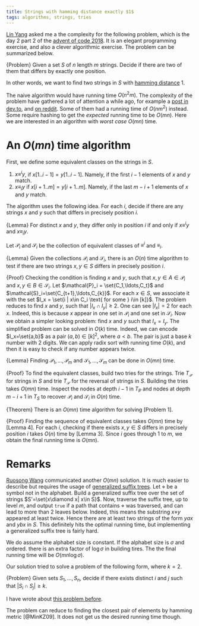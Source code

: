 ```yaml
---
title: Strings with hamming distance exactly $1$
tags: algorithms, strings, tries
---
```


[Lin Yang](http://darktef.github.io/) asked me a the complexity for the following problem, which is the day 2 part 2 of the [advent of code 2018](https://adventofcode.com/2018). It is an elegant programming exercise, and also a clever algorithmic exercise. The problem can be summarized below. 

{Problem}
    Given a set $S$ of $n$ length $m$ strings. Decide if there are two of them that differs by exactly one position.

In other words, we want to find two strings in $S$ with [hamming distance](https://en.wikipedia.org/wiki/Hamming_distance) $1$.

The naive algorithm would have running time $O(n^2m)$. The complexity of the problem have gathered a lot of attention a while ago, for example a [post in dev.to]( https://dev.to/conectado/advent-of-code-day-2-part-2-complexity-556l), and [on reddit](https://www.reddit.com/r/adventofcode/comments/a2damm/2018_day2_part_2_a_linear_time_solution/). Some of them had a running time of $O(nm^2)$ instead. Some require hashing to get the _expected_ running time to be $O(mn)$. Here we are interested in an algorithm with _worst case_ $O(mn)$ time.

# An $O(mn)$ time algorithm

First, we define some equivalent classes on the strings in $S$.

1. $x\equiv^i y$, if $x[1..i-1]=y[1..i-1]$. Namely, if the first $i-1$ elements of $x$ and $y$ match.
2. $x\equiv_i y$ if $x[i+1..m]=y[i+1..m]$. Namely, if the last $m-i+1$ elements of $x$ and $y$ match.

The algorithm uses the following idea. For each $i$, decide if there are any strings $x$ and $y$ such that differs in precisely position $i$. 

{Lemma}
    For distinct $x$ and $y$, they differ only in position $i$ if and only if $x\equiv^i y$ and $x\equiv_i y$.

Let $\mathcal{P}_i$ and $\mathcal{S}_i$ be the collection of equivalent classes of $\equiv^i$ and $\equiv_i$.

{Lemma}
    Given the collections $\mathcal{P}_i$ and $\mathcal{S}_i$, there is an $O(n)$ time algorithm to test if there are two strings $x,y\in S$ differs in precisely position $i$.

{Proof}
    Checking the condition is finding $x$ and $y$, such that $x,y\in A\in \mathcal{P}_i$ and $x,y\in B\in \mathcal{S}_i$. 
    Let $\mathcal{P}_i = \set{C_1,\ldots,C_t}$ and $\mathcal{S}_i=\set{C_{t+1},\ldots,C_{k}}$.
    For each $x\in S$, we associate it with the set $I_x = \set{i | x\in C_i \text{ for some } i\in [k]}$.
    The problem reduces to find $x$ and $y$, such that $|I_x \cap I_y|\geq 2$. One can see $|I_x|=2$ for each $x$. Indeed, this is because $x$ appear in one set in $\mathcal{P}_i$ and one set in $\mathcal{S}_i$. Now we obtain a simpler looking problem: find $x$ and $y$ such that $I_x=I_y$. The simplified problem can be solved in $O(k)$ time. 
    Indeed, we can encode $I_x=\set{a,b}$ as a pair $(a,b)\in [k]^2$, where $a<b$. The pair is just a base $k$ number with $2$ digits. We can apply radix sort with running time $O(k)$, and then it is easy to check if any number appears twice. 

{Lemma}
    Finding $\mathcal{P}_1,\ldots,\mathcal{P}_m$ and $\mathcal{S}_1,\ldots,\mathcal{S}_m$ can be done in $O(mn)$ time.

{Proof}
    To find the equivalent classes, build two tries for the strings. Trie $T_\mathcal{P}$ for strings in $S$ and trie $T_\mathcal{S}$ for the reversal of strings in $S$. Building the tries takes $O(mn)$ time. Inspect the nodes at depth $i-1$ in $T_P$ and nodes at depth $m-i+1$ in $T_S$ to recover $\mathcal{P}_i$ and $\mathcal{S}_i$ in $O(n)$ time. 

{Theorem}
    There is an $O(mn)$ time algorithm for solving [Problem 1].

{Proof}
    Finding the sequence of equivalent classes takes $O(mn)$ time by [Lemma 4]. For each $i$, checking if there exists $x,y\in S$ differs in precisely position $i$ takes $O(n)$ time by [Lemma 3]. Since $i$ goes through $1$ to $m$, we obtain the final running time is $O(mn)$.

# Remarks

[Ruosong Wang](https://dblp.uni-trier.de/pers/hd/w/Wang:Ruosong) communicated another $O(mn)$ solution. It is much easier to describe but requires the usage of [generalized suffix trees](https://en.wikipedia.org/wiki/Generalized_suffix_tree).
Let $\diamond$ be a symbol not in the alphabet. Build a generalized suffix tree over the set of strings $S'=\set{x\diamond x| x\in S}$. Now, traverse the suffix tree, up to level $m$, and output `true` if a path that contains $\diamond$ was traversed, and can lead to more than $2$ leaves below. Indeed, this means the substring $x\diamond y$ appeared at least twice. Hence there are at least two strings of the form $yax$ and $ybx$ in $S$. 
This definitely hits the optimal running time, but implementing a generalized suffix tree is fairly hard.  

We do assume the alphabet size is constant. If the alphabet size is $\sigma$ and ordered. there is an extra factor of $\log \sigma$ in building tires. The the final running time will be $O(mn\log \sigma)$. 

Our solution tried to solve a problem of the following form, where $k=2$.

{Problem}
    Given sets $S_1,\ldots,S_n$, decide if there exists distinct $i$ and $j$ such that $|S_i\cap S_j|\geq k$.

I have wrote about [this problem before](/posts/2015-02-08-two-problem-related-to-sequence-of-sets.html).

The problem can reduce to finding the closest pair of elements by hamming metric [@MinKZ09]. It does not get us the desired running time though. 
